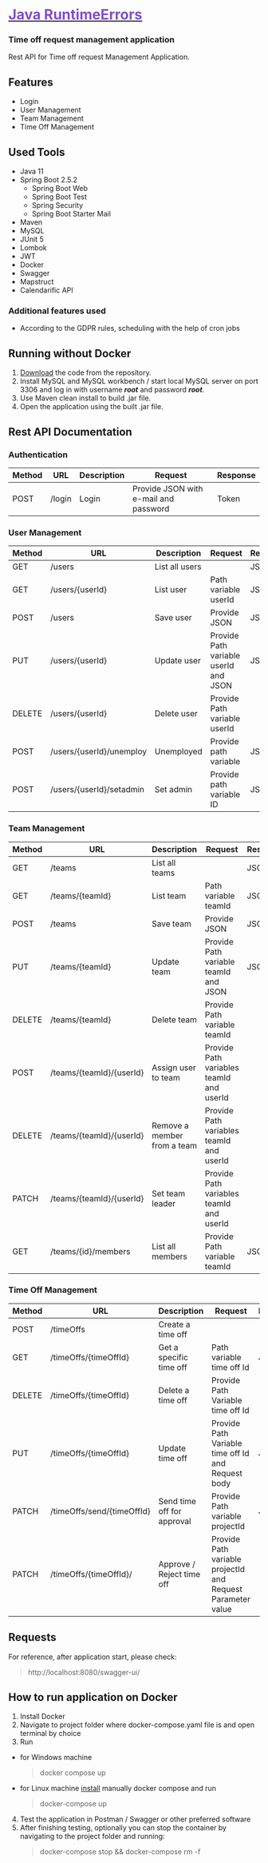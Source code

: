 # <a href="https://pics.me.me/me-and-the-boys-when-the-defect-isnt-reproducible-it-57360463.png"><span style="color:#8150C7">Java RuntimeErrors</span></a>


### Time off request management application

Rest API for Time off request Management Application.

## Features

- Login
- User Management
- Team Management
- Time Off Management

## Used Tools

- Java 11
- Spring Boot 2.5.2
    - Spring Boot Web
    - Spring Boot Test
    - Spring Security
    - Spring Boot Starter Mail
- Maven
- MySQL
- JUnit 5
- Lombok
- JWT
- Docker
- Swagger
- Mapstruct
- Calendarific API

### Additional features used

- According to the GDPR rules, scheduling with the help of cron jobs

## Running without Docker

1. [Download](https://gitlab.com/scalefocus-academy/students/sa21-java/java-runtimeerrors.git) the code from the repository.
2. Install MySQL and MySQL workbench / start local MySQL
   server on port 3306 and log in with username
   <b><i>root</i></b> and password <b><i>root</i></b>.
3. Use Maven clean install to build .jar file.
4. Open the application using the built .jar file.

## Rest API Documentation

### Authentication

Method | URL | Description | Request | Response |
--- | --- | --- | --- | ---
POST | /login | Login | Provide JSON with e-mail and password | Token

### User Management

Method | URL | Description | Request | Response |
--- | --- | --- | --- | ---
GET | /users | List all users |  | JSON
GET | /users/{userId} | List user | Path variable userId  | JSON
POST | /users | Save user | Provide JSON | JSON
PUT | /users/{userId} | Update user | Provide Path variable userId and JSON | JSON
DELETE | /users/{userId} | Delete user | Provide Path variable userId |
POST | /users/{userId}/unemploy | Unemployed | Provide path variable | JSON
POST | /users/{userId}/setadmin | Set admin | Provide path variable ID | JSON
### Team Management

Method | URL | Description | Request | Response |
--- | --- | --- | --- | ---
GET | /teams | List all teams |  | JSON
GET | /teams/{teamId} | List team | Path variable teamId  | JSON
POST | /teams | Save team | Provide JSON | JSON
PUT | /teams/{teamId} | Update team | Provide Path variable teamId and JSON | JSON
DELETE | /teams/{teamId} | Delete team | Provide Path variable teamId |
POST | /teams/{teamId}/{userId} | Assign user to team | Provide Path variables teamId and userId |
DELETE | /teams/{teamId}/{userId} | Remove a member from a team | Provide Path variables teamId and userId |
PATCH | /teams/{teamId}/{userId} | Set team leader | Provide Path variables teamId and userId |
GET | /teams/{id}/members | List all members | Provide Path variable teamId | JSON

### Time Off Management

Method | URL | Description | Request | Response |
--- | --- | --- | --- | ---
POST | /timeOffs | Create a time off |
GET | /timeOffs/{timeOffId} | Get a specific time off | Path variable time off Id | JSON
DELETE | /timeOffs/{timeOffId} | Delete a time off | Provide Path Variable time off Id
PUT | /timeOffs/{timeOffId} | Update time off | Provide Path Variable time off Id and Request body | JSON
PATCH | /timeOffs/send/{timeOffId}| Send time off for approval | Provide Path variable projectId | JSON
PATCH | /timeOffs/{timeOffId}/ | Approve / Reject time off | Provide Path variable projectId and Request Parameter value |

## Requests
For reference, after application start, please check:
> http://localhost:8080/swagger-ui/

## How to run application on Docker
1. Install Docker
2. Navigate to project folder where docker-compose.yaml file is and open
   terminal by choice
3. Run
- for Windows machine
  > docker compose up
- for Linux machine [install](https://docs.docker.com/compose/install/) manually docker compose and run
  
  > docker-compose up
4. Test the application in Postman / Swagger or other preferred
   software
5. After finishing testing, optionally you can stop the
   container by navigating to the project folder and running:
   > docker-compose stop && docker-compose rm -f

